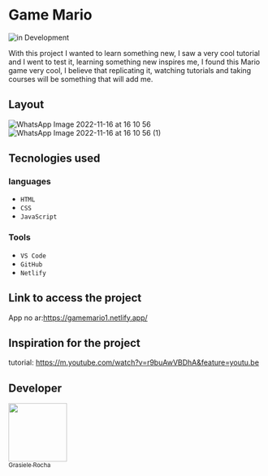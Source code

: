 # Game Mario


![in Development](https://img.shields.io/badge/Completed%20-%20Project-green) 

With this project I wanted to learn something new, I saw a very cool tutorial and I went to test it, learning something new inspires me, I found this Mario game very cool, I believe that replicating it, watching tutorials and taking courses will be something that will add me.

## Layout
![WhatsApp Image 2022-11-16 at 16 10 56](https://user-images.githubusercontent.com/104076058/202271499-ebc966a8-34d9-4c97-bdaf-ccc09ad0cfed.jpeg)
![WhatsApp Image 2022-11-16 at 16 10 56 (1)](https://user-images.githubusercontent.com/104076058/202271523-5dd40583-47f7-4fcb-983f-bbbc63a72cf2.jpeg)



## Tecnologies used
### languages
- `HTML`
- `CSS`
- `JavaScript`

### Tools
- `VS Code`
- `GitHub`
- `Netlify`

## Link to access the project
App no ar:https://gamemario1.netlify.app/

## Inspiration for the project
tutorial: https://m.youtube.com/watch?v=r9buAwVBDhA&feature=youtu.be


## Developer

[<img src="https://avatars.githubusercontent.com/u/104076058?v=4" width=115><br><sub>Grasiele Rocha</sub>](https://github.com/GrasieleRocha) 


